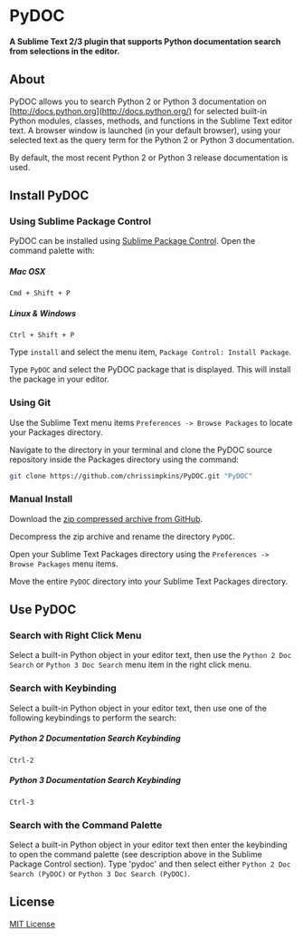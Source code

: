 PyDOC
=====

#### A Sublime Text 2/3 plugin that supports Python documentation search from selections in the editor.

## About

PyDOC allows you to search Python 2 or Python 3 documentation on [http://docs.python.org](http://docs.python.org/) for selected built-in Python modules, classes, methods, and functions in the Sublime Text editor text.  A browser window is launched (in your default browser), using your selected text as the query term for the Python 2 or Python 3 documentation.

By default, the most recent Python 2 or Python 3 release documentation is used.

## Install PyDOC

### Using Sublime Package Control

PyDOC can be installed using [Sublime Package Control](https://sublime.wbond.net/).  Open the command palette with:

##### Mac OSX
```
Cmd + Shift + P
```

##### Linux & Windows
```
Ctrl + Shift + P
```

Type `install` and select the menu item, `Package Control: Install Package`.

Type `PyDOC` and select the PyDOC package that is displayed.  This will install the package in your editor.

### Using Git

Use the Sublime Text menu items `Preferences -> Browse Packages` to locate your Packages directory.

Navigate to the directory in your terminal and clone the PyDOC source repository inside the Packages directory using the command:

``` bash
git clone https://github.com/chrissimpkins/PyDOC.git "PyDOC"
```

### Manual Install

Download the [zip compressed archive from GitHub](https://github.com/chrissimpkins/PyDOC/archive/master.zip).

Decompress the zip archive and rename the directory `PyDOC`.

Open your Sublime Text Packages directory using the `Preferences -> Browse Packages` menu items.

Move the entire `PyDOC` directory into your Sublime Text Packages directory.

## Use PyDOC

### Search with Right Click Menu

Select a built-in Python object in your editor text, then use the `Python 2 Doc Search` or `Python 3 Doc Search` menu item in the right click menu.

### Search with Keybinding

Select a built-in Python object in your editor text, then use one of the following keybindings to perform the search:

##### Python 2 Documentation Search Keybinding

```
Ctrl-2
```

##### Python 3 Documentation Search Keybinding

```
Ctrl-3
```

### Search with the Command Palette

Select a built-in Python object in your editor text then enter the keybinding to open the command palette (see description above in the Sublime Package Control section).  Type 'pydoc' and then select either `Python 2 Doc Search (PyDOC)` or `Python 3 Doc Search (PyDOC)`.

## License

[MIT License](https://github.com/chrissimpkins/PyDOC/blob/master/LICENSE)


